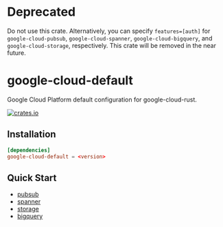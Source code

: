 # Deprecated

Do not use this crate. Alternatively, you can specify `features=[auth]` for `google-cloud-pubsub`, `google-cloud-spanner`, `google-cloud-bigquery`, and `google-cloud-storage`, respectively.
This crate will be removed in the near future.

# google-cloud-default

Google Cloud Platform default configuration for google-cloud-rust.

[![crates.io](https://img.shields.io/crates/v/google-cloud-default.svg)](https://crates.io/crates/google-cloud-default)

## Installation

```toml
[dependencies]
google-cloud-default = <version>
```

## Quick Start 

* [pubsub](https://github.com/yoshidan/google-cloud-rust/tree/main/pubsub)
* [spanner](https://github.com/yoshidan/google-cloud-rust/tree/main/spanner)
* [storage](https://github.com/yoshidan/google-cloud-rust/tree/main/storage)
* [bigquery](https://github.com/yoshidan/google-cloud-rust/tree/main/bigquery)
